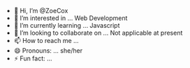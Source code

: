 - 👋 Hi, I’m @ZoeCox
- 👀 I’m interested in ... Web Development
- 🌱 I’m currently learning ... Javascript
- 💞️ I’m looking to collaborate on ... Not applicable at present
- 📫 How to reach me ... 
- 😄 Pronouns: ... she/her
- ⚡ Fun fact: ...

<!---
ZoeCox/ZoeCox is a ✨ special ✨ repository because its `README.md` (this file) appears on your GitHub profile.
You can click the Preview link to take a look at your changes.
--->
